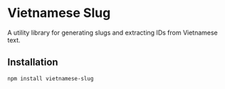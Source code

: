 # Vietnamese Slug

A utility library for generating slugs and extracting IDs from Vietnamese text.

## Installation

```bash
npm install vietnamese-slug
